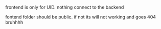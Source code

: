 frontend is only for UID. nothing connect to the backend

fontend folder should be public. if not its will not working and goes 404 bruhhhh
